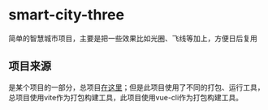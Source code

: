 # smart-city-three
简单的智慧城市项目，主要是把一些效果比如光圈、飞线等加上，方便日后复用

## 项目来源
是某个项目的一部分，总项目[在这里](https://github.com/ShanHaiSiLu/three-vite)；但是此项目使用了不同的打包、运行工具，总项目使用vite作为打包构建工具，此项目使用vue-cli作为打包构建工具。